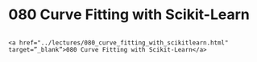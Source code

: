 # 080 Curve Fitting with Scikit-Learn

```{admonition} Click link below to view slides in new tab

<a href="../lectures/080_curve_fitting_with_scikitlearn.html" target=”_blank”>080 Curve Fitting with Scikit-Learn</a>

```
